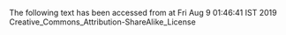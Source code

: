 The following text has been accessed from at Fri Aug 9 01:46:41 IST 2019
Creative_Commons_Attribution-ShareAlike_License
